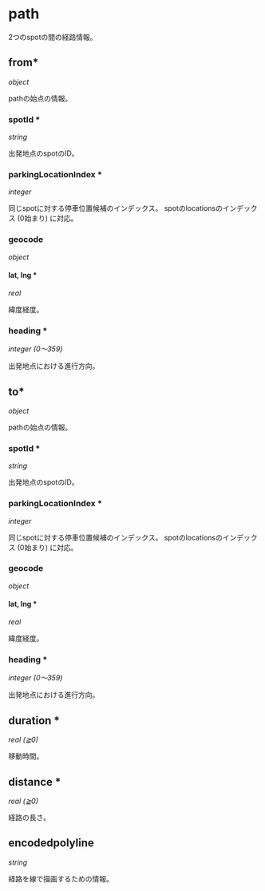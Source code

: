 # path

2つのspotの間の経路情報。

## from\*

*object*

pathの始点の情報。

### spotId \*

*string*

出発地点のspotのID。

### parkingLocationIndex \*

*integer*

同じspotに対する停車位置候補のインデックス。
spotのlocationsのインデックス (0始まり) に対応。

### geocode

*object*

#### lat, lng \*

*real*

緯度経度。

### heading \*

*integer (0〜359)*

出発地点における進行方向。

## to\*

*object*

pathの始点の情報。

### spotId \*

*string*

出発地点のspotのID。

### parkingLocationIndex \*

*integer*

同じspotに対する停車位置候補のインデックス。
spotのlocationsのインデックス (0始まり) に対応。

### geocode

*object*

#### lat, lng \*

*real*

緯度経度。

### heading \*

*integer (0〜359)*

出発地点における進行方向。

## duration \*

*real (≧0)*

移動時間。

## distance \*

*real (≧0)*

経路の長さ。

## encodedpolyline

*string*

経路を線で描画するための情報。
